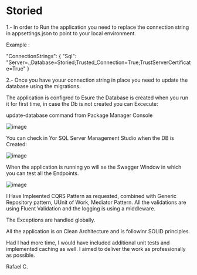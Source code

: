 # Storied

1.- In order to Run the application you need to replace the connection string in appsettings.json to point to your local environment.

Example :

"ConnectionStrings": { "Sql": "Server=.;Database=Storied;Trusted_Connection=True;TrustServerCertificate=True" }

2.- Once you have youur connection string in place you need to update the database using the migrations.

The application is configred  to Esure the Database is created when you run it for first  time,  in case the Db is not created you can Excecute:

 update-database command from Package Manager Console

 ![image](https://github.com/user-attachments/assets/2492160e-7858-4313-9944-aa65ef1540d6)

 You can check in Yor SQL Server Management Studio when the DB is Created:

 ![image](https://github.com/user-attachments/assets/903642ea-6b49-4216-865c-da7ae2f470e5)

 When the application is running yo will se the Swagger Window in which you can test all the Endpoints.

 ![image](https://github.com/user-attachments/assets/48c4fd7e-9042-4700-900d-86fcf9e3d740)


 I Have Impleented CQRS Pattern as requested, combined with Generic Repository pattern, UUnit of Work, Mediator Pattern.
 All the validations are using Fluent Validation  and the logging is using a middleware.

 The Exceptions are handled globally.

 All the  application is on Clean Architecture and is followinr SOLID principles.

 Had I had more time, I would have included additional unit tests and implemented caching as well. I aimed to deliver the work as professionally as possible.

 Rafael C.


 




